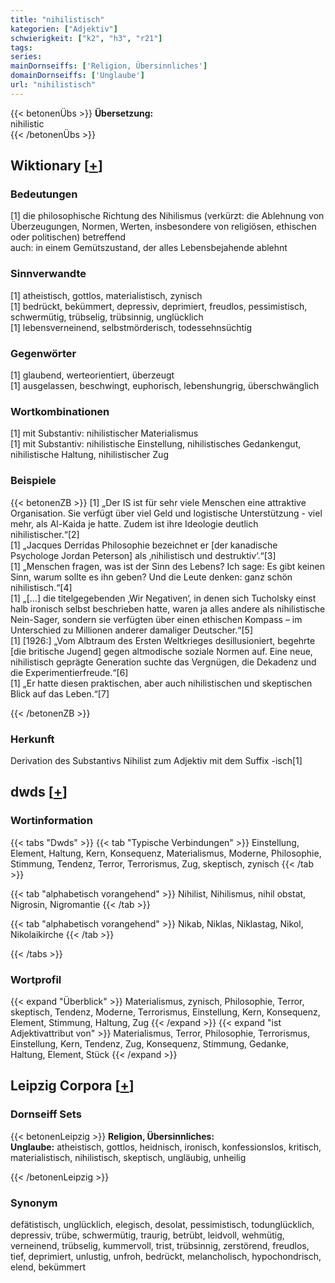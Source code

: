 ```yaml
---
title: "nihilistisch"
kategorien: ["Adjektiv"]
schwierigkeit: ["k2", "h3", "r21"]
tags:
series:
mainDornseiffs: ['Religion, Übersinnliches']
domainDornseiffs: ['Unglaube']
url: "nihilistisch"
---
```


{{< betonenÜbs >}}
**Übersetzung:**  
nihilistic  
{{< /betonenÜbs >}}

## Wiktionary [[+](https://de.wiktionary.org/wiki/nihilistisch)]

### Bedeutungen
[1] die philosophische Richtung des Nihilismus (verkürzt: die Ablehnung von Überzeugungen, Normen, Werten, insbesondere von religiösen, ethischen oder politischen) betreffend  
auch: in einem Gemütszustand, der alles Lebensbejahende ablehnt  

### Sinnverwandte
[1] atheistisch, gottlos, materialistisch, zynisch  
[1] bedrückt, bekümmert, depressiv, deprimiert, freudlos, pessimistisch, schwermütig, trübselig, trübsinnig, unglücklich  
[1] lebensverneinend, selbstmörderisch, todessehnsüchtig  

### Gegenwörter
[1] glaubend, werteorientiert, überzeugt  
[1] ausgelassen, beschwingt, euphorisch, lebenshungrig, überschwänglich  

### Wortkombinationen
[1] mit Substantiv: nihilistischer Materialismus  
[1] mit Substantiv: nihilistische Einstellung, nihilistisches Gedankengut, nihilistische Haltung, nihilistischer Zug  

### Beispiele
{{< betonenZB >}}
[1] „Der IS ist für sehr viele Menschen eine attraktive Organisation. Sie verfügt über viel Geld und logistische Unterstützung - viel mehr, als Al-Kaida je hatte. Zudem ist ihre Ideologie deutlich nihilistischer.“[2]  
[1] „Jacques Derridas Philosophie bezeichnet er [der kanadische Psychologe Jordan Peterson] als ‚nihilistisch und destruktiv‘.“[3]  
[1] „Menschen fragen, was ist der Sinn des Lebens? Ich sage: Es gibt keinen Sinn, warum sollte es ihn geben? Und die Leute denken: ganz schön nihilistisch.“[4]  
[1] „[…] die titelgegebenden ‚Wir Negativen‘, in denen sich Tucholsky einst halb ironisch selbst beschrieben hatte, waren ja alles andere als nihilistische Nein-Sager, sondern sie verfügten über einen ethischen Kompass – im Unterschied zu Millionen anderer damaliger Deutscher.“[5]  
[1] [1926:] „Vom Albtraum des Ersten Weltkrieges desillusioniert, begehrte [die britische Jugend] gegen altmodische soziale Normen auf. Eine neue, nihilistisch geprägte Generation suchte das Vergnügen, die Dekadenz und die Experimentierfreude.“[6]  
[1] „Er hatte diesen praktischen, aber auch nihilistischen und skeptischen Blick auf das Leben.“[7]  

{{< /betonenZB >}}
### Herkunft
Derivation des Substantivs Nihilist zum Adjektiv mit dem Suffix -isch[1]  



## dwds [[+](https://www.dwds.de/wb/nihilistisch)]

### Wortinformation
{{< tabs "Dwds" >}}
{{< tab "Typische Verbindungen" >}}
Einstellung, Element, Haltung, Kern, Konsequenz, Materialismus, Moderne, Philosophie, Stimmung, Tendenz, Terror, Terrorismus, Zug, skeptisch, zynisch
{{< /tab >}}

{{< tab "alphabetisch vorangehend" >}}
Nihilist, Nihilismus, nihil obstat, Nigrosin, Nigromantie
{{< /tab >}}

{{< tab "alphabetisch vorangehend" >}}
Nikab, Niklas, Niklastag, Nikol, Nikolaikirche
{{< /tab >}}

{{< /tabs >}}

### Wortprofil
{{< expand "Überblick" >}} Materialismus, zynisch, Philosophie, Terror, skeptisch, Tendenz, Moderne, Terrorismus, Einstellung, Kern, Konsequenz, Element, Stimmung, Haltung, Zug {{< /expand >}}
{{< expand "ist Adjektivattribut von" >}} Materialismus, Terror, Philosophie, Terrorismus, Einstellung, Kern, Tendenz, Zug, Konsequenz, Stimmung, Gedanke, Haltung, Element, Stück {{< /expand >}}

## Leipzig Corpora [[+](https://corpora.uni-leipzig.de/en/res?word=nihilistisch&corpusId=deu_newscrawl-public_2018)]

### Dornseiff Sets
{{< betonenLeipzig >}}
**Religion, Übersinnliches:**  
**Unglaube:** atheistisch, gottlos, heidnisch, ironisch, konfessionslos, kritisch, materialistisch, nihilistisch, skeptisch, ungläubig, unheilig  

{{< /betonenLeipzig >}}

### Synonym
defätistisch, unglücklich, elegisch, desolat, pessimistisch, todunglücklich, depressiv, trübe, schwermütig, traurig, betrübt, leidvoll, wehmütig, verneinend, trübselig, kummervoll, trist, trübsinnig, zerstörend, freudlos, tief, deprimiert, unlustig, unfroh, bedrückt, melancholisch, hypochondrisch, elend, bekümmert

